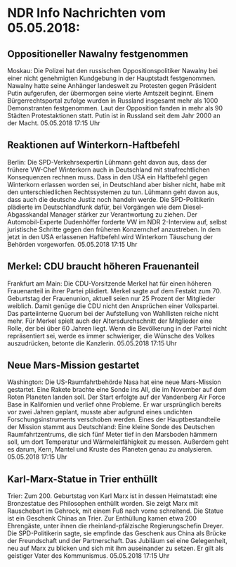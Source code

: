 # NDR Info Nachrichten vom 05.05.2018:


## Oppositioneller Nawalny festgenommen
Moskau: Die Polizei hat den russischen Oppositionspolitiker Nawalny bei einer nicht genehmigten Kundgebung in der Hauptstadt festgenommen. Nawalny hatte seine Anhänger landesweit zu Protesten gegen Präsident Putin aufgerufen, der übermorgen seine vierte Amtszeit beginnt. Einem Bürgerrechtsportal zufolge wurden in Russland insgesamt mehr als 1000 Demonstranten festgenommen. Laut der Opposition fanden in mehr als 90 Städten Protestaktionen statt. Putin ist in Russland seit dem Jahr 2000 an der Macht. 05.05.2018 17:15 Uhr 

## Reaktionen auf Winterkorn-Haftbefehl
Berlin:	Die SPD-Verkehrsexpertin Lühmann geht davon aus, dass der frühere VW-Chef Winterkorn auch in Deutschland mit strafrechtlichen Konsequenzen rechnen muss. Dass in den USA ein Haftbefehl gegen Winterkorn erlassen worden sei, in Deutschland aber bisher nicht, habe mit den unterschiedlichen Rechtssystemen zu tun. Lühmann geht davon aus, dass auch die deutsche Justiz noch handeln werde. Die SPD-Politikerin plädierte im Deutschlandfunk dafür, bei Vorgängen wie dem Diesel-Abgasskandal Manager stärker zur Verantwortung zu ziehen. Der Automobil-Experte Dudenhöffer forderte VW im NDR 2-Interview auf, selbst juristische Schritte gegen den früheren Konzernchef anzustreben. In dem jetzt in den USA erlassenen Haftbefehl wird Winterkorn Täuschung der Behörden vorgeworfen. 05.05.2018 17:15 Uhr 

## Merkel: CDU braucht höheren Frauenanteil
Frankfurt am Main: Die CDU-Vorsitzende Merkel hat für einen höheren Frauenanteil in ihrer Partei plädiert. Merkel sagte auf dem Festakt zum 70. Geburtstag der Frauenunion, aktuell seien nur 25 Prozent der Mitglieder weiblich. Damit genüge die CDU nicht den Ansprüchen einer Volkspartei. Das parteiinterne Quorum bei der Aufstellung von Wahllisten reiche nicht mehr. Für Merkel spielt auch der Altersdurchschnitt der Mitglieder eine Rolle, der bei über 60 Jahren liegt. Wenn die Bevölkerung in der Partei nicht repräsentiert sei, werde es immer schwieriger, die Wünsche des Volkes auszudrücken, betonte die Kanzlerin. 05.05.2018 17:15 Uhr 

## Neue Mars-Mission gestartet
Washington:	Die US-Raumfahrtbehörde Nasa hat eine neue Mars-Mission gestartet. Eine Rakete brachte eine Sonde ins All, die im  November auf dem Roten Planeten landen soll. Der Start erfolgte auf der Vandenberg Air Force Base in Kalifornien und verlief ohne Probleme. Er war ursprünglich bereits vor zwei Jahren geplant, musste aber aufgrund eines undichten Forschungsinstruments verschoben werden. Eines der Hauptbestandteile der Mission stammt aus Deutschland: Eine kleine Sonde des Deutschen Raumfahrtzentrums, die sich fünf Meter tief in den Marsboden hämmern soll, um dort Temperatur und Wärmeleitfähigkeit zu messen. Außerdem geht es darum, Kern, Mantel und Kruste des Planeten genau zu analysieren. 05.05.2018 17:15 Uhr 

## Karl-Marx-Statue in Trier enthüllt
Trier: Zum 200. Geburtstag von Karl Marx ist in dessen Heimatstadt eine Bronzestatue des Philosophen enthüllt worden. Sie zeigt Marx mit Rauschebart im Gehrock, mit einem Fuß nach vorne schreitend. Die Statue ist ein Geschenk Chinas an Trier. Zur Enthüllung kamen etwa 200 Ehrengäste, unter ihnen die rheinland-pfälzische Regierungschefin Dreyer. Die SPD-Politikerin sagte, sie empfinde das Geschenk aus China als Brücke der Freundschaft und der Partnerschaft. Das Jubiläum sei eine Gelegenheit, neu auf Marx zu blicken und sich mit ihm auseinander zu setzen. Er gilt als geistiger Vater des Kommunismus. 05.05.2018 17:15 Uhr 
